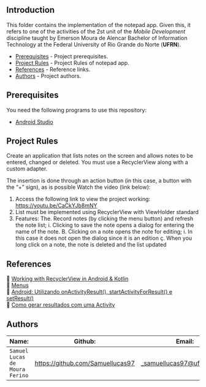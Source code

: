## Introduction  

This folder contains the implementation of the notepad app. Given this, it refers to one of the activities of the 2st unit of the _Mobile Development_ discipline taught by Emerson Moura de Alencar Bachelor of Information Technology at the Federal University of Rio Grande do Norte (__UFRN__).


- [Prerequisites](#prerequisites) - Project prerequisites.
- [Project Rules](#project-rules) - Project Rules of notepad app.
- [References](#references) - Reference links.
- [Authors](#authors) - Project authors.


## Prerequisites

You need the following programs to use this repository:

 - [Android Studio]

[Android Studio]:https://developer.android.com/studio

## Project Rules

Create an application that lists notes on the screen and allows notes to be entered, changed or deleted. You must use a RecyclerView along with a custom adapter.

The insertion is done through an action button (in this case, a button with the “+” sign), as is possible
Watch the video (link below):

1. Access the following link to view the project working: https://youtu.be/CaCkYJb8mNY
2. List must be implemented using RecyclerView with ViewHolder standard
3. Features:
The. Record notes (by clicking the menu button) and refresh the note list;
i.
Clicking to save the note opens a dialog for entering the name of the note.
B. Clicking on a note opens the note for editing;
i.
In this case it does not open the dialog since it is an edition
ç. When you long click on a note, the note is deleted and the list updated

## References

:link: [Working with RecyclerView in Android & Kotlin](https://medium.com/@hinchman_amanda/working-with-recyclerview-in-android-kotlin-84a62aef94ec)  
:link: [Menus](https://developer.android.com/guide/topics/ui/menus?hl=pt-br)  
:link: [Android: Utilizando onActivityResult(), startActivityForResult() e setResult()](https://blog.masterdaweb.com/programacao-1/android/android-utilizando-onactivityresult-startactivityforresult-e-setresult/)  
:link: [Como gerar resultados com uma Activity](https://developer.android.com/training/basics/intents/result?hl=pt-br)


## Authors 

| Name: | Github: | Email: |  
| ---------- | ------------- | ------------- |
|`Samuel Lucas de Moura Ferino` 	| https://github.com/Samuellucas97 |_samuellucas97@ufrn.edu.br_  
